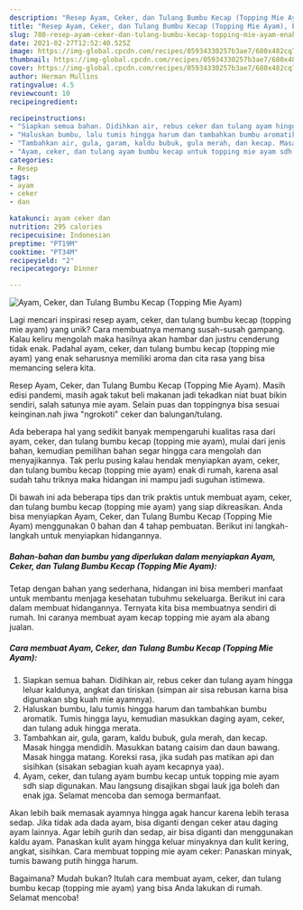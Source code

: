 ```yaml
---
description: "Resep Ayam, Ceker, dan Tulang Bumbu Kecap (Topping Mie Ayam), Enak"
title: "Resep Ayam, Ceker, dan Tulang Bumbu Kecap (Topping Mie Ayam), Enak"
slug: 780-resep-ayam-ceker-dan-tulang-bumbu-kecap-topping-mie-ayam-enak
date: 2021-02-27T12:52:40.525Z
image: https://img-global.cpcdn.com/recipes/05934330257b3ae7/680x482cq70/ayam-ceker-dan-tulang-bumbu-kecap-topping-mie-ayam-foto-resep-utama.jpg
thumbnail: https://img-global.cpcdn.com/recipes/05934330257b3ae7/680x482cq70/ayam-ceker-dan-tulang-bumbu-kecap-topping-mie-ayam-foto-resep-utama.jpg
cover: https://img-global.cpcdn.com/recipes/05934330257b3ae7/680x482cq70/ayam-ceker-dan-tulang-bumbu-kecap-topping-mie-ayam-foto-resep-utama.jpg
author: Herman Mullins
ratingvalue: 4.5
reviewcount: 10
recipeingredient:

recipeinstructions:
- "Siapkan semua bahan. Didihkan air, rebus ceker dan tulang ayam hingga leluar kaldunya, angkat dan tiriskan (simpan air sisa rebusan karna bisa digunakan sbg kuah mie ayamnya)."
- "Haluskan bumbu, lalu tumis hingga harum dan tambahkan bumbu aromatik. Tumis hingga layu, kemudian masukkan daging ayam, ceker, dan tulang aduk hingga merata."
- "Tambahkan air, gula, garam, kaldu bubuk, gula merah, dan kecap. Masak hingga mendidih. Masukkan batang caisim dan daun bawang. Masak hingga matang. Koreksi rasa, jika sudah pas matikan api dan sisihkan (sisakan sebagian kuah ayam kecapnya yaa)."
- "Ayam, ceker, dan tulang ayam bumbu kecap untuk topping mie ayam sdh siap digunakan. Mau langsung disajikan sbgai lauk jga boleh dan enak jga. Selamat mencoba dan semoga bermanfaat."
categories:
- Resep
tags:
- ayam
- ceker
- dan

katakunci: ayam ceker dan 
nutrition: 295 calories
recipecuisine: Indonesian
preptime: "PT19M"
cooktime: "PT34M"
recipeyield: "2"
recipecategory: Dinner

---
```



![Ayam, Ceker, dan Tulang Bumbu Kecap (Topping Mie Ayam)](https://img-global.cpcdn.com/recipes/05934330257b3ae7/680x482cq70/ayam-ceker-dan-tulang-bumbu-kecap-topping-mie-ayam-foto-resep-utama.jpg)

Lagi mencari inspirasi resep ayam, ceker, dan tulang bumbu kecap (topping mie ayam) yang unik? Cara membuatnya memang susah-susah gampang. Kalau keliru mengolah maka hasilnya akan hambar dan justru cenderung tidak enak. Padahal ayam, ceker, dan tulang bumbu kecap (topping mie ayam) yang enak seharusnya memiliki aroma dan cita rasa yang bisa memancing selera kita.

Resep Ayam, Ceker, dan Tulang Bumbu Kecap (Topping Mie Ayam). Masih edisi pandemi, masih agak takut beli makanan jadi tekadkan niat buat bikin sendiri, salah satunya mie ayam. Selain puas dan toppingnya bisa sesuai keinginan.nah jiwa &#34;ngrokoti&#34; ceker dan balungan/tulang.

Ada beberapa hal yang sedikit banyak mempengaruhi kualitas rasa dari ayam, ceker, dan tulang bumbu kecap (topping mie ayam), mulai dari jenis bahan, kemudian pemilihan bahan segar hingga cara mengolah dan menyajikannya. Tak perlu pusing kalau hendak menyiapkan ayam, ceker, dan tulang bumbu kecap (topping mie ayam) enak di rumah, karena asal sudah tahu triknya maka hidangan ini mampu jadi suguhan istimewa.


Di bawah ini ada beberapa tips dan trik praktis untuk membuat ayam, ceker, dan tulang bumbu kecap (topping mie ayam) yang siap dikreasikan. Anda bisa menyiapkan Ayam, Ceker, dan Tulang Bumbu Kecap (Topping Mie Ayam) menggunakan 0 bahan dan 4 tahap pembuatan. Berikut ini langkah-langkah untuk menyiapkan hidangannya.

<!--inarticleads1-->

##### Bahan-bahan dan bumbu yang diperlukan dalam menyiapkan Ayam, Ceker, dan Tulang Bumbu Kecap (Topping Mie Ayam):



Tetap dengan bahan yang sederhana, hidangan ini bisa memberi manfaat untuk membantu menjaga kesehatan tubuhmu sekeluarga. Berikut ini cara dalam membuat hidangannya. Ternyata kita bisa membuatnya sendiri di rumah. Ini caranya membuat ayam kecap topping mie ayam ala abang jualan. 

<!--inarticleads2-->

##### Cara membuat Ayam, Ceker, dan Tulang Bumbu Kecap (Topping Mie Ayam):

1. Siapkan semua bahan. Didihkan air, rebus ceker dan tulang ayam hingga leluar kaldunya, angkat dan tiriskan (simpan air sisa rebusan karna bisa digunakan sbg kuah mie ayamnya).
1. Haluskan bumbu, lalu tumis hingga harum dan tambahkan bumbu aromatik. Tumis hingga layu, kemudian masukkan daging ayam, ceker, dan tulang aduk hingga merata.
1. Tambahkan air, gula, garam, kaldu bubuk, gula merah, dan kecap. Masak hingga mendidih. Masukkan batang caisim dan daun bawang. Masak hingga matang. Koreksi rasa, jika sudah pas matikan api dan sisihkan (sisakan sebagian kuah ayam kecapnya yaa).
1. Ayam, ceker, dan tulang ayam bumbu kecap untuk topping mie ayam sdh siap digunakan. Mau langsung disajikan sbgai lauk jga boleh dan enak jga. Selamat mencoba dan semoga bermanfaat.


Akan lebih baik memasak ayamnya hingga agak hancur karena lebih terasa sedap. Jika tidak ada dada ayam, bisa diganti dengan ceker atau daging ayam lainnya. Agar lebih gurih dan sedap, air bisa diganti dan menggunakan kaldu ayam. Panaskan kulit ayam hingga keluar minyaknya dan kulit kering, angkat, sisihkan. Cara membuat topping mie ayam ceker: Panaskan minyak, tumis bawang putih hingga harum. 

Bagaimana? Mudah bukan? Itulah cara membuat ayam, ceker, dan tulang bumbu kecap (topping mie ayam) yang bisa Anda lakukan di rumah. Selamat mencoba!
